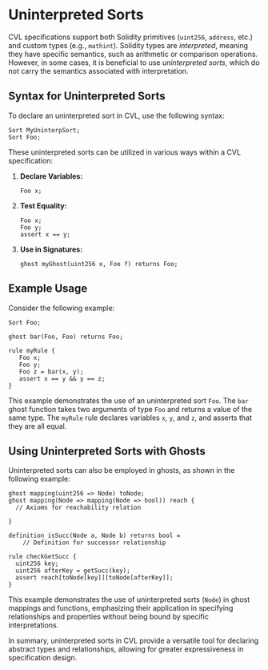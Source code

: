 # Uninterpreted Sorts

CVL specifications support both Solidity primitives (`uint256`, `address`, etc.) and custom types (e.g., `mathint`). Solidity types are _interpreted_, meaning they have specific semantics, such as arithmetic or comparison operations. However, in some cases, it is beneficial to use _uninterpreted sorts_, which do not carry the semantics associated with interpretation.

## Syntax for Uninterpreted Sorts

To declare an uninterpreted sort in CVL, use the following syntax:

```text
Sort MyUninterpSort;
Sort Foo;
```

These uninterpreted sorts can be utilized in various ways within a CVL specification:

1. **Declare Variables:** 
   ```text
   Foo x;
   ```

2. **Test Equality:**
   ```text
   Foo x; 
   Foo y; 
   assert x == y;
   ```

3. **Use in Signatures:**
   ```text
   ghost myGhost(uint256 x, Foo f) returns Foo;
   ```

## Example Usage

Consider the following example:

```text
Sort Foo;

ghost bar(Foo, Foo) returns Foo;

rule myRule {
   Foo x;
   Foo y;
   Foo z = bar(x, y);
   assert x == y && y == z;
}
```

This example demonstrates the use of an uninterpreted sort `Foo`. The `bar` ghost function takes two arguments of type `Foo` and returns a value of the same type. The `myRule` rule declares variables `x`, `y`, and `z`, and asserts that they are all equal.

## Using Uninterpreted Sorts with Ghosts

Uninterpreted sorts can also be employed in ghosts, as shown in the following example:

```text
ghost mapping(uint256 => Node) toNode;
ghost mapping(Node => mapping(Node => bool)) reach {
  // Axioms for reachability relation
  
}

definition isSucc(Node a, Node b) returns bool =
    // Definition for successor relationship
    
rule checkGetSucc {
  uint256 key;
  uint256 afterKey = getSucc(key);
  assert reach[toNode[key]][toNode[afterKey]];
}
```

This example demonstrates the use of uninterpreted sorts (`Node`) in ghost mappings and functions, emphasizing their application in specifying relationships and properties without being bound by specific interpretations.

In summary, uninterpreted sorts in CVL provide a versatile tool for declaring abstract types and relationships, allowing for greater expressiveness in specification design.